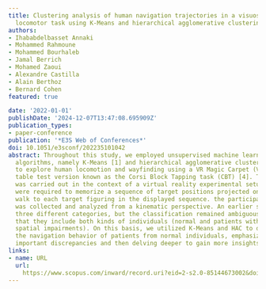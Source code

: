 ```yaml
---
title: Clustering analysis of human navigation trajectories in a visuospatial memory
  locomotor task using K-Means and hierarchical agglomerative clustering
authors:
- Ihababdelbasset Annaki
- Mohammed Rahmoune
- Mohammed Bourhaleb
- Jamal Berrich
- Mohamed Zaoui
- Alexandre Castilla
- Alain Berthoz
- Bernard Cohen
featured: true

date: '2022-01-01'
publishDate: '2024-12-07T13:47:08.695909Z'
publication_types:
- paper-conference
publication: '*E3S Web of Conferences*'
doi: 10.1051/e3sconf/202235101042
abstract: Throughout this study, we employed unsupervised machine learning clustering
  algorithms, namely K-Means [1] and hierarchical agglomerative clustering (HAC) [2],
  to explore human locomotion and wayfinding using a VR Magic Carpet (VMC) [3], a
  table test version known as the Corsi Block Tapping task (CBT) [4]. This variation
  was carried out in the context of a virtual reality experimental setup. The participants
  were required to memorize a sequence of target positions projected on the rug and
  walk to each target figuring in the displayed sequence. the participant's trajectory
  was collected and analyzed from a kinematic perspective. An earlier study [5] identified
  three different categories, but the classification remained ambiguous, implying
  that they include both kinds of individuals (normal and patients with cognitive
  spatial impairments). On this basis, we utilized K-Means and HAC to distinguish
  the navigation behavior of patients from normal individuals, emphasizing the most
  important discrepancies and then delving deeper to gain more insights. © The Authors.
links:
- name: URL
  url: 
    https://www.scopus.com/inward/record.uri?eid=2-s2.0-85144673002&doi=10.1051%2fe3sconf%2f202235101042&partnerID=40&md5=b0f5e2c5fe36a421d7e797f29e3ffb51
---
```


